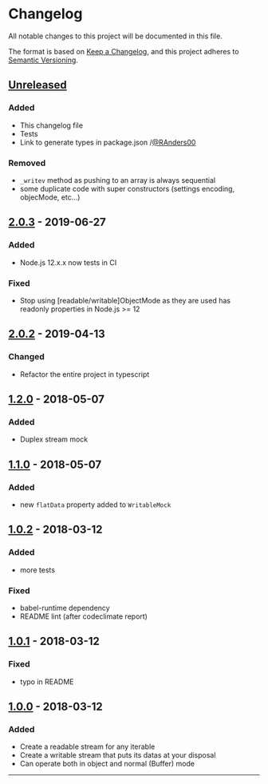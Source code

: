 # Changelog
All notable changes to this project will be documented in this file.

The format is based on [Keep a Changelog](https://keepachangelog.com/en/1.0.0/), and this project adheres to [Semantic Versioning](https://semver.org/spec/v2.0.0.html).

## [Unreleased]
### Added
- This changelog file
- Tests
- Link to generate types in package.json /[@RAnders00](https://github.com/RAnders00)

### Removed
- `_writev` method as pushing to an array is always sequential
- some duplicate code with super constructors (settings encoding, objecMode, etc...)

## [2.0.3] - 2019-06-27
### Added
- Node.js 12.x.x now tests in CI

### Fixed
- Stop using \[readable/writable\]ObjectMode as they are used has readonly properties in Node.js >= 12

## [2.0.2] - 2019-04-13
### Changed
- Refactor the entire project in typescript

## [1.2.0] - 2018-05-07
### Added
- Duplex stream mock

## [1.1.0] - 2018-05-07
### Added
- new `flatData` property added to `WritableMock`

## [1.0.2] - 2018-03-12
### Added
- more tests

### Fixed
- babel-runtime dependency
- README lint (after codeclimate report)

## [1.0.1] - 2018-03-12
### Fixed
- typo in README

## [1.0.0] - 2018-03-12
### Added
- Create a readable stream for any iterable
- Create a writable stream that puts its datas at your disposal
- Can operate both in object and normal (Buffer) mode

__________________________________________________________________________________________

[Unreleased]: https://github.com/b4nst/stream-mock/compare/v2.0.3...HEAD
[2.0.3]: https://github.com/b4nst/stream-mock/compare/v2.0.2...v2.0.3
[2.0.2]: https://github.com/b4nst/stream-mock/compare/v1.2.0...v2.0.2
[1.2.0]: https://github.com/b4nst/stream-mock/compare/v1.1.0...v1.2.0
[1.1.0]: https://github.com/b4nst/stream-mock/compare/v1.0.2...v1.1.0
[1.0.2]: https://github.com/b4nst/stream-mock/compare/v1.0.1...v1.0.2
[1.0.1]: https://github.com/b4nst/stream-mock/compare/v1.0.0...v1.0.1
[1.0.0]: https://github.com/b4nst/stream-mock/releases/tag/v1.0.0
